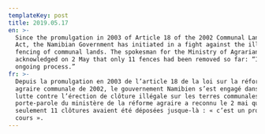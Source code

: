 ```yaml
---
templateKey: post
title: 2019.05.17
en: >-
  Since the promulgation in 2003 of Article 18 of the 2002 Communal Land Reform
  Act, the Namibian Government has initiated in a fight against the illegal
  fencing of communal lands. The spokesman for the Ministry of Agrarian Reform
  acknowledged on 2 May that only 11 fences had been removed so far: “It is an
  ongoing process.” 
fr: >-
  Depuis la promulgation en 2003 de l’article 18 de la loi sur la réforme
  agraire communale de 2002, le gouvernement Namibien s’est engagé dans une
  lutte contre l’érection de clôture illégale sur les terres communales. Le
  porte-parole du ministère de la réforme agraire a reconnu le 2 mai que
  seulement 11 clôtures avaient été déposées jusque-là : « c’est un processus en
  cours ».
---
```


